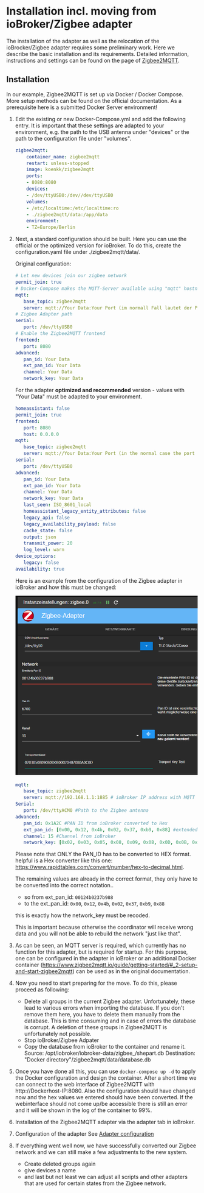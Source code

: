 # Installation incl. moving from ioBroker/Zigbee adapter

The installation of the adapter as well as the relocation of the ioBrocker/Zigbee adapter requires some preliminary work. Here we describe the basic installation and its requirements. Detailed information, instructions and settings can be found on the page of [Zigbee2MQTT](https://www.zigbee2mqtt.io/guide/getting-started/).

## Installation

In our example, Zigbee2MQTT is set up via Docker / Docker Compose. More setup methods can be found on the official documentation. As a prerequisite here is a submitted Docker Server environment!

1. Edit the existing or new Docker-Compose.yml and add the following entry.
   It is important that these settings are adapted to your environment, e.g. the path to the USB antenna under "devices" or the path to the configuration file under "volumes".

    ```yml
    zigbee2mqtt:
        container_name: zigbee2mqtt
        restart: unless-stopped
        image: koenkk/zigbee2mqtt
        ports:
        - 8080:8080
        devices:
        - /dev/ttyUSB0:/dev//dev/ttyUSB0
        volumes:
        - /etc/localtime:/etc/localtime:ro
        - ./zigbee2mqtt/data:/app/data
        environment:
        - TZ=Europe/Berlin
    ```

2. Next, a standard configuration should be built.
   Here you can use the official or the optimized version for ioBroker.
   To do this, create the configuration.yaml file under ./zigbee2mqtt/data/.
   
   Original configuration:

   ```yml
   # Let new devices join our zigbee network
   permit_join: true
   # Docker-Compose makes the MQTT-Server available using "mqtt" hostname
   mqtt:
      base_topic: zigbee2mqtt
      server: mqtt://Your Data:Your Port (im normall Fall lautet der Port : 1885)
   # Zigbee Adapter path
   serial:
      port: /dev/ttyUSB0
   # Enable the Zigbee2MQTT frontend
   frontend:
      port: 8080
   advanced:
      pan_id: Your Data
      ext_pan_id: Your Data
      channel: Your Data
      network_key: Your Data
   ```

   For the adapter **optimized and recommended** version - values with "Your Data" must be adapted to your environment.

   ```yml
   homeassistant: false
   permit_join: true
   frontend:
      port: 8080
      host: 0.0.0.0
   mqtt:
      base_topic: zigbee2mqtt
      server: mqtt://Your Data:Your Port (in the normal case the port is : 1885)
   serial:
      port: /dev/ttyUSB0
   advanced:
      pan_id: Your Data
      ext_pan_id: Your Data
      channel: Your Data
      network_key: Your Data
      last_seen: ISO_8601_local
      homeassistant_legacy_entity_attributes: false
      legacy_api: false
      legacy_availability_payload: false
      cache_state: false
      output: json
      transmit_power: 20
      log_level: warn
   device_options:
      legacy: false
   availability: true
   ```
    Here is an example from the configuration of the Zigbee adapter in ioBroker and how this must be changed:

   ![Zigbee configuration](../img/zigbeeAdpter.png)

   ```yml
   mqtt:
      base_topic: zigbee2mqtt
      server: mqtt://192.168.1.1:1885 # ioBroker IP address with MQTT adapter or MQTT server see Zigbee2MQTT docu
   Serial:
      port: /dev/ttyACM0 #Path to the Zigbee antenna
   advanced:
      pan_id: 0x1A2C #PAN ID from ioBroker converted to Hex
      ext_pan_id: [0x00, 0x12, 0x4b, 0x02, 0x37, 0xb9, 0x88] #extended PAN ID from the ioBroker and in the notation [0xDD, 0xDD, 0xDD, 0xDD, 0xDD, 0xDD, 0xDD, 0xDD]
      channel: 15 #Channel from ioBroker
      network_key: [0x02, 0x03, 0x05, 0x08, 0x09, 0x0B, 0x0D, 0x0B, 0x00, 0x02, 0x04, 0x07, 0x08, 0x0A, 0x0C, 0x0D] # Network key/transport key and in the notation [0xDD, 0xDD, 0xDD, 0xDD, 0xDD, 0xDD, 0xDD, 0xDD]
   ```
   Please note that ONLY the PAN_ID has to be converted to HEX format.
   helpful is a Hex converter like this one: https://www.rapidtables.com/convert/number/hex-to-decimal.html.
   
    The remaining values are already in the correct format, they only have to be converted into the correct notation..     
   - so from ext_pan_id: 
   `00124b0237b988`     
   - to the ext_pan_id: 
   `0x00`, `0x12`, `0x4b`, `0x02`, `0x37`, `0xb9`, `0x88`
   
   this is exactly how the network_key must be recoded.
   
   This is important because otherwise the coordinator will receive wrong data and you will not be able to rebuild the network "just like that".

3. As can be seen, an MQTT server is required, which currently has no function for this adapter, but is     required for startup. For this purpose, one can be configured in the adapter in ioBroker or an additional Docker container (https://www.zigbee2mqtt.io/guide/getting-started/#_2-setup-and-start-zigbee2mqtt) can be used as in the original documentation.

4. Now you need to start preparing for the move. To do this, please proceed as following:
   - Delete all groups in the current Zigbee adapter. Unfortunately, these lead to various errors when importing the database. If you don't remove them here, you have to delete them manually from the database. This is time consuming and in case of errors the database is corrupt. A deletion of these groups in Zigbee2MQTT is unfortunately not possible.
   - Stop ioBroker/Zigbee Adpater
   - Copy the database from ioBroker to the container and rename it. 
   Source: /opt/iobroker/iobroker-data/zigbee_/shepart.db
   Destination: "Docker directory"/zigbee2mqtt/data/database.db


5. Once you have done all this, you can use `docker-compose up -d` to apply the Docker configuration and design the container.
   After a short time we can connect to the web interface of Zigbee2MQTT with http://Dockerhost-IP:8080. Also the configuration should have changed now and the hex values we entered should have been converted. If the webinterface should not come up/be accessible there is still an error and it will be shown in the log of the container to 99%.

6. Installation of the Zigbee2MQTT adapter via the adapter tab in ioBroker.

7. Configuration of the adapter See [Adapter configuration](./EN/EN_AdapterConfig.md)

8. If everything went well now, we have successfully converted our Zigbee network and we can still make a few adjustments to the new system.
   - Create deleted groups again
   - give devices a name
   - and last but not least we can adjust all scripts and other adapters that are used for certain states from the Zigbee network.
